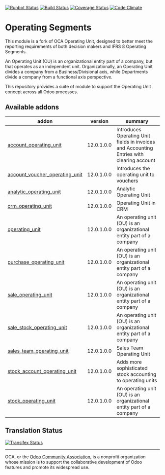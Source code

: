 [![Runbot Status](https://runbot.odoo-community.org/runbot/badge/flat/213/11.0.svg)](https://runbot.odoo-community.org/runbot/repo/github-com-oca-operating-unit-213)
[![Build Status](https://travis-ci.org/OCA/operating-unit.svg?branch=11.0)](https://travis-ci.org/OCA/operating-unit)
[![Coverage Status](https://coveralls.io/repos/OCA/operating-unit/badge.svg?branch=11.0&service=github)](https://coveralls.io/github/OCA/operating-unit?branch=11.0)
[![Code Climate](https://codeclimate.com/github/OCA/operating-unit/badges/gpa.svg)](https://codeclimate.com/github/OCA/operating-unit)

# Operating Segments

This module is a fork of OCA Operating Unit, designed to better meet the reporting requirements
of both decision makers and IFRS 8 Operating Segments.

An Operating Unit (OU) is an organizational entity part of a company, 
but that operates as an independent unit. Organizationally, an Operating Unit 
divides a company from a Business/Divisional axis, while Departments divide a 
company from a functional axis perspective.

This repository provides a suite of module to support the Operating Unit concept
across all Odoo processes.

[//]: # (addons)

Available addons
----------------
addon | version | summary
--- | --- | ---
[account_operating_unit](account_operating_unit/) | 12.0.1.0.0 | Introduces Operating Unit fields in invoices and Accounting Entries with clearing account
[account_voucher_operating_unit](account_voucher_operating_unit/) | 12.0.1.0.0 | Introduces the operating unit to vouchers
[analytic_operating_unit](analytic_operating_unit/) | 12.0.1.0.0 | Analytic Operating Unit
[crm_operating_unit](crm_operating_unit/) | 12.0.1.0.0 | Operating Unit in CRM
[operating_unit](operating_unit/) | 12.0.1.0.0 | An operating unit (OU) is an organizational entity part of a company
[purchase_operating_unit](purchase_operating_unit/) | 12.0.1.0.0 | An operating unit (OU) is an organizational entity part of a company
[sale_operating_unit](sale_operating_unit/) | 12.0.1.0.0 | An operating unit (OU) is an organizational entity part of a company
[sale_stock_operating_unit](sale_stock_operating_unit/) | 12.0.1.0.0 | An operating unit (OU) is an organizational entity part of a company
[sales_team_operating_unit](sales_team_operating_unit/) | 12.0.1.0.0 | Sales Team Operating Unit
[stock_account_operating_unit](stock_account_operating_unit/) | 12.0.1.0.0 | Adds more sophisticated stock accounting to operating units
[stock_operating_unit](stock_operating_unit/) | 12.0.1.0.0 | An operating unit (OU) is an organizational entity part of a company

[//]: # (end addons)

Translation Status
------------------
[![Transifex Status](https://www.transifex.com/projects/p/OCA-operating-unit-11-0/chart/image_png)](https://www.transifex.com/projects/p/OCA-operating-unit-11-0)

----

OCA, or the [Odoo Community Association](http://odoo-community.org/), is a nonprofit organization whose
mission is to support the collaborative development of Odoo features and
promote its widespread use.

